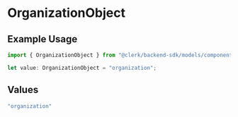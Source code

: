 # OrganizationObject

## Example Usage

```typescript
import { OrganizationObject } from "@clerk/backend-sdk/models/components";

let value: OrganizationObject = "organization";
```

## Values

```typescript
"organization"
```